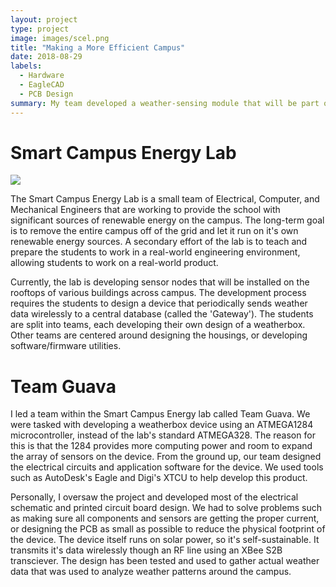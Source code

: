 ```yaml
---
layout: project
type: project
image: images/scel.png
title: "Making a More Efficient Campus"
date: 2018-08-29
labels:
  - Hardware
  - EagleCAD
  - PCB Design
summary: My team developed a weather-sensing module that will be part of a broad network across the UH Manoa campus  to provide real-time weather analytics throughout the campus.
---
```

# Smart Campus Energy Lab

<img class="ui right floated medium circular image" src="https://klauritz.github.io/images/scel.png"/>

The Smart Campus Energy Lab is a small team of Electrical, Computer, and Mechanical Engineers that are working to provide the school with significant sources of renewable energy on the campus. The long-term goal is to remove the entire campus off of the grid and let it run on it's own renewable energy sources. A secondary effort of the lab is to teach and prepare the students to work in a real-world engineering environment, allowing students to work on a real-world product.

Currently, the lab is developing sensor nodes that will be installed on the rooftops of various buildings across campus. The development process requires the students to design a device that periodically sends weather data wirelessly to a central database (called the 'Gateway'). The students are split into teams, each developing their own design of a weatherbox. Other teams are centered around designing the housings, or developing software/firmware utilities.

# Team Guava

I led a team within the Smart Campus Energy lab called Team Guava. We were tasked with developing a weatherbox device using an ATMEGA1284 microcontroller, instead of the lab's standard ATMEGA328. The reason for this is that the 1284 provides more computing power and room to expand the array of sensors on the device. From the ground up, our team designed the electrical circuits and application software for the device. We used tools such as AutoDesk's Eagle and Digi's XTCU to help develop this product. 

Personally, I oversaw the project and developed most of the electrical schematic and printed circuit board design. We had to solve problems such as making sure all components and sensors are getting the proper current, or designing the PCB as small as possible to reduce the physical footprint of the device. The device itself runs on solar power, so it's self-sustainable. It transmits it's data wirelessly though an RF line using an XBee S2B transciever. The design has been tested and used to gather actual weather data that was used to analyze weather patterns around the campus.
